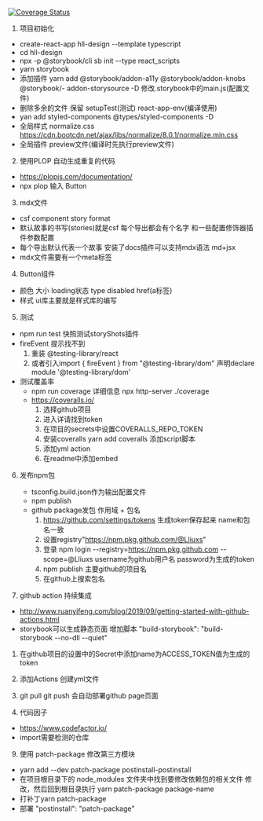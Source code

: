 [![Coverage Status](https://coveralls.io/repos/github/Lliuxs/hll-react-ui/badge.svg?branch=master)](https://coveralls.io/github/Lliuxs/hll-react-ui?branch=master)


1. 项目初始化
  - create-react-app  hll-design --template typescript
  - cd hll-design
  - npx -p @storybook/cli sb init --type react_scripts
  - yarn storybook
  - 添加插件 yarn add @storybook/addon-a11y @storybook/addon-knobs @storybook/- addon-storysource -D 修改.storybook中的main.js(配置文件)
  - 删除多余的文件 保留 setupTest(测试) react-app-env(编译使用)
  - yan add styled-components @types/styled-components -D
  - 全局样式 normalize.css  https://cdn.bootcdn.net/ajax/libs/normalize/8.0.1/normalize.min.css
  - 全局插件 preview文件(编译时先执行preview文件)

2. 使用PLOP 自动生成重复的代码
  - https://plopjs.com/documentation/
  - npx plop 输入 Button

3. mdx文件
  - csf component story format
  - 默认故事的书写(stories)就是csf 每个导出都会有个名字 和一些配置修饰器插件参数配置
  - 每个导出默认代表一个故事 安装了docs插件可以支持mdx语法 md+jsx
  - mdx文件需要有一个meta标签

4. Button组件
  - 颜色 大小 loading状态 type disabled href(a标签)
  - 样式 ui库主要就是样式库的编写

5. 测试
  - npm run test 快照测试storyShots插件
  - fireEvent 提示找不到
    1. 重装 @testing-library/react 
    2. 或者引入import { fireEvent } from "@testing-library/dom" 声明declare module '@testing-library/dom'
  - 测试覆盖率
    - npm run coverage 详细信息 npx http-server ./coverage
    - https://coveralls.io/
      1. 选择github项目
      2. 进入详请找到token
      3. 在项目的secrets中设置COVERALLS_REPO_TOKEN
      4. 安装coveralls yarn add coveralls 添加script脚本 
      5. 添加yml action
      6. 在readme中添加embed

6. 发布npm包
    - tsconfig.build.json作为输出配置文件
    - npm publish
    - github package发包 作用域 + 包名
      1. https://github.com/settings/tokens 生成token保存起来 name和包名一致
      2. 设置registry"https://npm.pkg.github.com/@Lliuxs"
      3. 登录 npm login --registry=https://npm.pkg.github.com --scope=@Lliuxs
        username为github用户名 password为生成的token
      4. npm publish 主要github的项目名
      5. 在github上搜索包名

7. github action 持续集成
  - http://www.ruanyifeng.com/blog/2019/09/getting-started-with-github-actions.html
  - storybook可以生成静态页面 增加脚本 "build-storybook": "build-storybook --no-dll --quiet"
  1. 在github项目的设置中的Secret中添加name为ACCESS_TOKEN值为生成的token
  2. 添加Actions 创建yml文件
  3. git pull git push 会自动部署github page页面


8. 代码因子
  - https://www.codefactor.io/ 
  - import需要检测的仓库


9. 使用 patch-package 修改第三方模块
  - yarn add --dev patch-package postinstall-postinstall
  - 在项目根目录下的 node_modules 文件夹中找到要修改依赖包的相关文件 修改，然后回到根目录执行 yarn patch-package package-name
  - 打补丁yarn patch-package
  - 部署 "postinstall": "patch-package"